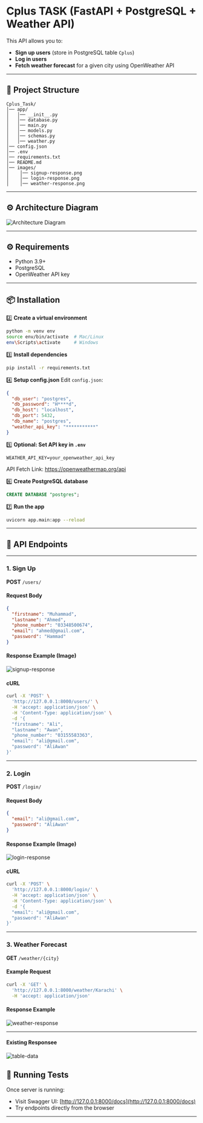 # Cplus TASK (FastAPI + PostgreSQL + Weather API)

This API allows you to:
- **Sign up users** (store in PostgreSQL table `Cplus`)
- **Log in users**
- **Fetch weather forecast** for a given city using OpenWeather API

---

## 📂 Project Structure

```
Cplus_Task/
│── app/
│   │── __init__.py
│   │── database.py
│   │── main.py
│   │── models.py
│   │── schemas.py
│   │── weather.py
│── config.json
│── .env
│── requirements.txt
│── README.md
│── images/
│    │── signup-response.png
│    │── login-response.png
│    │── weather-response.png
```
---

## ⚙️ Architecture Diagram
![Architecture Diagram](images/AANPNG.PNG)

---

## ⚙️ Requirements

- Python 3.9+
- PostgreSQL
- OpenWeather API key

---

## 📦 Installation



2️⃣ **Create a virtual environment**

```bash
python -m venv env
source env/bin/activate  # Mac/Linux
env\Scripts\activate     # Windows
```

3️⃣ **Install dependencies**

```bash
pip install -r requirements.txt
```

4️⃣ **Setup config.json**
Edit `config.json`:

```json
{
  "db_user": "postgres",
  "db_password": "H****d",
  "db_host": "localhost",
  "db_port": 5432,
  "db_name": "postgres",
  "weather_api_key": "***********"
}
```

5️⃣ **Optional: Set API key in `.env`**

```
WEATHER_API_KEY=your_openweather_api_key
```
API Fetch Link: https://openweathermap.org/api

6️⃣ **Create PostgreSQL database**

```sql
CREATE DATABASE "postgres";
```

7️⃣ **Run the app**

```bash
uvicorn app.main:app --reload
```

---

## 📄 API Endpoints

---

### 1. **Sign Up**

**POST** `/users/`

#### Request Body

```json
{
  "firstname": "Muhammad",
  "lastname": "Ahmed",
  "phone_number": "03348500674",
  "email": "ahmed@gmail.com",
  "password": "Hammad"
}
```

#### Response Example (Image)

![signup-response](images/sp1.PNG)

#### cURL

```bash
curl -X 'POST' \
  'http://127.0.0.1:8000/users/' \
  -H 'accept: application/json' \
  -H 'Content-Type: application/json' \
  -d '{
  "firstname": "Ali",
  "lastname": "Awan",
  "phone_number": "03155583363",
  "email": "ali@gmail.com",
  "password": "AliAwan"
}'
```

---

### 2. **Login**

**POST** `/login/`

#### Request Body

```json
{
  "email": "ali@gmail.com",
  "password": "AliAwan"
}
```

#### Response Example (Image)

![login-response](images/lg1.PNG)

#### cURL

```bash
curl -X 'POST' \
  'http://127.0.0.1:8000/login/' \
  -H 'accept: application/json' \
  -H 'Content-Type: application/json' \
  -d '{
  "email": "ali@gmail.com",
  "password": "AliAwan"
}'
```

---

### 3. **Weather Forecast**

**GET** `/weather/{city}`

#### Example Request

```bash
curl -X 'GET' \
  'http://127.0.0.1:8000/weather/Karachi' \
  -H 'accept: application/json'
```

#### Response Example 

![weather-response](images/w1.PNG)

---

#### Existing Responsee 
![table-data](images/tbPNG.PNG)


## 🚀 Running Tests

Once server is running:

* Visit Swagger UI: [http://127.0.0.1:8000/docs](http://127.0.0.1:8000/docs)
* Try endpoints directly from the browser

---


